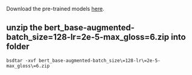 Download the pre-trained models [here](https://entuedu-my.sharepoint.com/:f:/g/personal/boonpeng001_e_ntu_edu_sg/Egpt77EamgpEl9sO90FstrYB5ps1O0vsHUA4FfpzfVj6vA?e=Or7g7l).

## unzip the bert_base-augmented-batch_size=128-lr=2e-5-max_gloss=6.zip into folder

```
bsdtar -xvf bert_base-augmented-batch_size\=128-lr\=2e-5-max_gloss\=6.zip
```